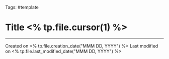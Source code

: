Tags: #template
# Title <% tp.file.cursor(1) %>



---
Created on <% tp.file.creation_date("MMM DD, YYYY") %>
Last modified on <% tp.file.last_modified_date("MMM DD, YYYY") %>


